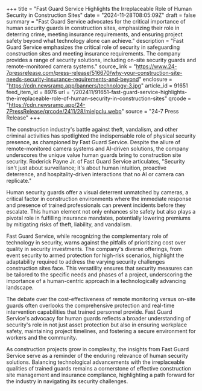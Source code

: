 +++
title = "Fast Guard Service Highlights the Irreplaceable Role of Human Security in Construction Sites"
date = "2024-11-28T08:05:09Z"
draft = false
summary = "Fast Guard Service advocates for the critical importance of human security guards in construction sites, emphasizing their role in deterring crime, meeting insurance requirements, and ensuring project safety beyond what technology alone can achieve."
description = "Fast Guard Service emphasizes the critical role of security in safeguarding construction sites and meeting insurance requirements. The company provides a range of security solutions, including on-site security guards and remote-monitored camera systems."
source_link = "https://www.24-7pressrelease.com/press-release/516670/why-your-construction-site-needs-security-insurance-requirements-and-beyond"
enclosure = "https://cdn.newsramp.app/banners/technology-3.jpg"
article_id = 91651
feed_item_id = 8976
url = "/202411/91651-fast-guard-service-highlights-the-irreplaceable-role-of-human-security-in-construction-sites"
qrcode = "https://cdn.newsramp.app/24-7PressRelease/qrcode/2411/28/mielpcIu.webp"
source = "24-7 Press Release"
+++

<p>The construction industry's battle against theft, vandalism, and other criminal activities has spotlighted the indispensable role of physical security presence, as championed by Fast Guard Service. Despite the allure of remote-monitored camera systems and AI-driven solutions, the company underscores the unique value human guards bring to construction site security. Roderick Payne Jr. of Fast Guard Service articulates, "Security isn't just about surveillance; it's about human intuition, proactive deterrence, and hospitality-driven interactions that no AI or camera can replicate."</p><p>Human security guards offer a visual deterrent unmatched by cameras, a critical factor in construction environments where the immediate response and presence of trained professionals can prevent incidents before they escalate. This human element not only enhances site safety but also plays a pivotal role in fulfilling insurance mandates, potentially lowering premiums by mitigating risks of theft, liability, and vandalism.</p><p>Fast Guard Service, while recognizing the complementary role of technology in security, warns against the pitfalls of prioritizing cost over quality in security investments. The company's diverse offerings, from event security to armed protection for high-risk scenarios, highlight the adaptability required to address the varying security challenges construction sites face. This versatility ensures that security measures can be tailored to the specific needs and phases of a project, underscoring the importance of a human-centric approach in a technologically advancing landscape.</p><p>The debate over the cost-effectiveness of remote monitoring versus on-site guards often overlooks the comprehensive protection and real-time intervention capabilities that trained personnel provide. Fast Guard Service's advocacy for human guards reflects a broader understanding of security's role in not just asset protection but also in ensuring workplace safety, maintaining project timelines, and fostering a secure environment for workers and the community.</p><p>As construction projects grow in complexity, the insights from Fast Guard Service serve as a reminder of the enduring relevance of human security solutions. Balancing technological advancements with the irreplaceable qualities of trained guards remains a cornerstone of effective construction site management and insurance compliance, highlighting a path forward for the industry in navigating its security challenges.</p>